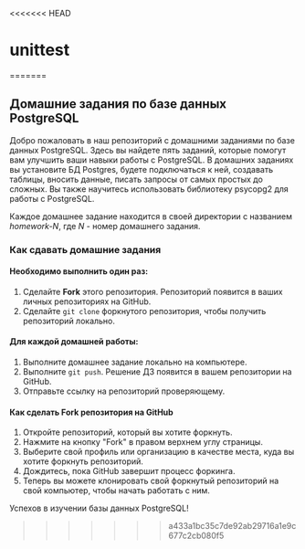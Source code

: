 <<<<<<< HEAD
# unittest
=======
## Домашние задания по базе данных PostgreSQL

Добро пожаловать в наш репозиторий с домашними заданиями по базе данных PostgreSQL. 
Здесь вы найдете пять заданий, которые помогут вам улучшить ваши навыки работы с PostgreSQL. 
В домашних заданиях вы установите БД Postgres, будете подключаться к ней, создавать таблицы, вносить данные, 
писать запросы от самых простых до сложных. Вы также научитесь использовать библиотеку psycopg2 для работы с PostgreSQL.

Каждое домашнее задание находится в своей директории с названием _homework-N_, где _N_ - номер домашнего задания. 


### Как сдавать домашние задания

#### Необходимо выполнить один раз:

1. Сделайте __Fork__ этого репозитория. Репозиторий появится в ваших личных репозиториях на GitHub.
2. Сделайте `git clone` форкнутого репозитория, чтобы получить репозиторий локально.

#### Для каждой домашней работы:

1. Выполните домашнее задание локально на компьютере.
2. Выполните `git push`. Решение ДЗ появится в вашем репозитории на GitHub.
3. Отправьте ссылку на репозиторий проверяющему.

#### Как сделать Fork репозитория на GitHub

1. Откройте репозиторий, который вы хотите форкнуть.
2. Нажмите на кнопку "Fork" в правом верхнем углу страницы.
3. Выберите свой профиль или организацию в качестве места, куда вы хотите форкнуть репозиторий.
4. Дождитесь, пока GitHub завершит процесс форкинга.
5. Теперь вы можете клонировать свой форкнутый репозиторий на свой компьютер, чтобы начать работать с ним.

Успехов в изучении базы данных PostgreSQL!
>>>>>>> a433a1bc35c7de92ab29716a1e9c677c2cb080f5
